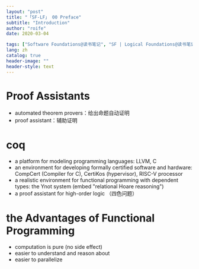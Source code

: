 ```yaml
---
layout: "post"
title: "「SF-LF」 00 Preface"
subtitle: "Introduction"
author: "roife"
date: 2020-03-04

tags: ["Software Foundations@读书笔记", "SF | Logical Foundations@读书笔记", "读书笔记@Tags", "程序语言理论@Tags", "Coq@编程语言", "形式化验证@程序语言理论"]
lang: zh
catalog: true
header-image: ""
header-style: text
---
```


# Proof Assistants

- automated theorem provers：给出命题自动证明
- proof assistant：辅助证明

# coq

- a platform for modeling programming languages: LLVM, C
- an environment for developing formally certified software and hardware: CompCert (Compiler for C), CertiKos (hypervisor), RISC-V processor
- a realistic environment for functional programming with dependent types: the Ynot system (embed "relational Hoare reasoning")
- a proof assistant for high-order logic （四色问题）

# the Advantages of Functional Programming

- computation is pure (no side effect)
- easier to understand and reason about
- easier to parallelize
